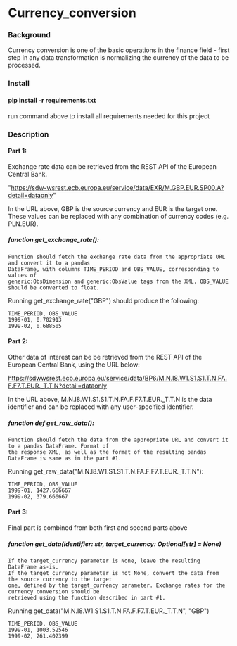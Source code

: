 # Currency_conversion


### Background
Currency conversion is one of the basic operations in the finance field - first step in any data transformation
is normalizing the currency of the data to be processed.

### Install

####  pip install -r requirements.txt
run command above to install all requirements needed for this project

### Description

#### Part 1:
Exchange rate data can be retrieved from the REST API of the European Central Bank.

"https://sdw-wsrest.ecb.europa.eu/service/data/EXR/M.GBP.EUR.SP00.A?detail=dataonly"

In the URL above, GBP is the source currency and EUR is the target one. These values can be replaced with
any combination of currency codes (e.g. PLN.EUR).

##### function get_exchange_rate():

    Function should fetch the exchange rate data from the appropriate URL and convert it to a pandas
    DataFrame, with columns TIME_PERIOD and OBS_VALUE, corresponding to values of
    generic:ObsDimension and generic:ObsValue tags from the XML. OBS_VALUE should be converted to float.

Running get_exchange_rate("GBP") should produce the following:

    TIME_PERIOD, OBS_VALUE
    1999-01, 0.702913
    1999-02, 0.688505

#### Part 2:
Other data of interest can be be retrieved from the REST API of the European Central Bank, using the URL below:

https://sdwwsrest.ecb.europa.eu/service/data/BP6/M.N.I8.W1.S1.S1.T.N.FA.F.F7.T.EUR._T.T.N?detail=dataonly

In the URL above, M.N.I8.W1.S1.S1.T.N.FA.F.F7.T.EUR._T.T.N is the data identifier and can be
replaced with any user-specified identifier.

##### function def get_raw_data():

    Function should fetch the data from the appropriate URL and convert it to a pandas DataFrame. Format of
    the response XML, as well as the format of the resulting pandas DataFrame is same as in the part #1.

Running get_raw_data("M.N.I8.W1.S1.S1.T.N.FA.F.F7.T.EUR._T.T.N"): 

    TIME_PERIOD, OBS_VALUE
    1999-01, 1427.666667
    1999-02, 379.666667

#### Part 3:
Final part is combined from both first and second parts above

##### function get_data(identifier: str, target_currency: Optional[str] = None)

    If the target_currency parameter is None, leave the resulting DataFrame as-is.
    If the target_currency parameter is not None, convert the data from the source currency to the target
    one, defined by the target_currency parameter. Exchange rates for the currency conversion should be
    retrieved using the function described in part #1.
    
Running get_data("M.N.I8.W1.S1.S1.T.N.FA.F.F7.T.EUR._T.T.N", "GBP")

    TIME_PERIOD, OBS_VALUE
    1999-01, 1003.52546
    1999-02, 261.402399










